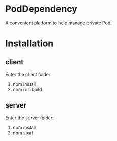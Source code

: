 # PodDependency
A convenient platform to help manage private Pod.

# Installation

## client
Enter the client folder:
1. npm install
2. npm run build

## server
Enter the server folder:
1. npm install
2. npm start

